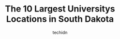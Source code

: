 ---
layout: ampstory
image: https://i0.wp.com/paketmu.com/wp-content/uploads/2023/06/augustana-university-0-in-south-dakota-1686372368.jpeg?resize=640,853
author: techidn
featured: false
description: Explore the diverse University scene in South Dakota, home to an incredible selection of 10 establishments catering to every taste. Whether youre in search of iconic favorites or undiscover
title: The 10 Largest Universitys Locations in South Dakota
cover:
   title: The 10 Largest Universitys Locations in South Dakota
   subtitle: RICKPATE
   background: https://paketmu.com/wp-content/uploads/2023/06/augustana-university-0-in-south-dakota-1686372368.jpeg

pages: 
 - layout: thirds
   top: <h1>#1 South Dakota State University</h1>
   bottom: "<p>Heres what college did for me. Met a gal. Got married. Went $50,000 in debt. Divorced. Missing out on my kids childhood. Homeless. No job</p>"
   background: https://paketmu.com/wp-content/uploads/2023/06/augustana-university-1-in-south-dakota-1686372368.jpeg
   backgroundblur: true
 - layout: thirds
   top: <h1>#2 Augustana University</h1>
   bottom: "<p>Had a blast at the 2022 Viking Days Parade! Wonderful crowd and very well run. Lots of high energy!</p>"
   background: https://paketmu.com/wp-content/uploads/2023/06/augustana-university-2-in-south-dakota-1686372369.jpeg
   cta:
      link: https://paketmu.com/the-10-largest-universitys-locations-in-south-dakota/
      text: The 10 Largest Universitys Locations in South Dakota
 - layout: thirds
   top: <h1>#3 Black Hills State University</h1>
   bottom: "<p>Im a student here. Previously I attended Northern State University. The professors here are much more passionate about their fields of study and much more helpful in the</p>"
   background: https://paketmu.com/wp-content/uploads/2023/06/augustana-university-3-in-south-dakota-1686372369.jpeg
   cta:
      link: https://paketmu.com/the-10-largest-universitys-locations-in-south-dakota/
      text: The 10 Largest Universitys Locations in South Dakota
 - layout: thirds
   top: <h1>#4 Dakota State University</h1>
   bottom: "<p>820 Washington Ave N, Madison, SD 57042, United States</p>"
   background: https://images.unsplash.com/photo-1618556658017-fd9c732d1360?ixlib=rb-4.0.3&ixid=MnwxMjA3fDB8MHxwaG90by1wYWdlfHx8fGVufDB8fHx8&auto=format&fit=crop&w=640&h=853&q=80
   cta:
      link: https://paketmu.com/the-10-largest-universitys-locations-in-south-dakota/
      text: The 10 Largest Universitys Locations in South Dakota
 - layout: thirds
   top: <h1>#5 South Dakota School of Mines & Technology</h1>
   bottom: "<p>501 E St Joseph St, Rapid City, SD 57701, United States</p>"
   background: https://images.unsplash.com/photo-1510906594845-bc082582c8cc?ixlib=rb-4.0.3&ixid=MnwxMjA3fDB8MHxwaG90by1wYWdlfHx8fGVufDB8fHx8&auto=format&fit=crop&w=640&h=853&q=80
   cta:
      link: https://paketmu.com/the-10-largest-universitys-locations-in-south-dakota/
      text: The 10 Largest Universitys Locations in South Dakota
 - layout: thirds
   top: <h1>#6 Northern State University</h1>
   bottom: "<p>1200 S Jay St, Aberdeen, SD 57401, United States</p>"
   background: https://images.unsplash.com/photo-1609083590460-7b8cc0ca65f8?ixlib=rb-4.0.3&ixid=MnwxMjA3fDB8MHxwaG90by1wYWdlfHx8fGVufDB8fHx8&auto=format&fit=crop&w=640&h=853&q=80
   cta:
      link: https://paketmu.com/the-10-largest-universitys-locations-in-south-dakota/
      text: The 10 Largest Universitys Locations in South Dakota
 - layout: thirds
   top: <h1>#7 University of South Dakota</h1>
   bottom: "<p>414 E Clark St, Vermillion, SD 57069, United States</p>"
   background: https://images.unsplash.com/photo-1515405295579-ba7b45403062?ixlib=rb-4.0.3&ixid=MnwxMjA3fDB8MHxwaG90by1wYWdlfHx8fGVufDB8fHx8&auto=format&fit=crop&w=640&h=853&q=80
   cta:
      link: https://paketmu.com/the-10-largest-universitys-locations-in-south-dakota/
      text: The 10 Largest Universitys Locations in South Dakota
 - layout: thirds
   middle: Continue reading...
   background: https://images.unsplash.com/photo-1608411404720-c8f0417bcdba?ixlib=rb-4.0.3&ixid=MnwxMjA3fDB8MHxwaG90by1wYWdlfHx8fGVufDB8fHx8&auto=format&fit=crop&w=640&h=853&q=80
   cta:
      link: https://paketmu.com/the-10-largest-universitys-locations-in-south-dakota/
      text: The 10 Largest Universitys Locations in South Dakota
      
---